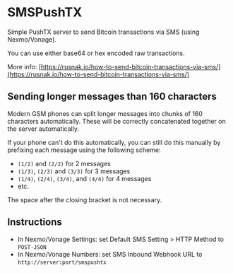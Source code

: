 # SMSPushTX

Simple PushTX server to send Bitcoin transactions via SMS (using Nexmo/Vonage).

You can use either base64 or hex encoded raw transactions.

More info: [https://rusnak.io/how-to-send-bitcoin-transactions-via-sms/](https://rusnak.io/how-to-send-bitcoin-transactions-via-sms/)

## Sending longer messages than 160 characters

Modern GSM phones can split longer messages into chunks of 160 characters automatically.
These will be correctly concatenated together on the server automatically.

If your phone can't do this automatically, you can still do this manually by prefixing each message
using the following scheme:

* `(1/2)` and `(2/2)` for 2 messages
* `(1/3)`, `(2/3)` and `(3/3)` for 3 messages
* `(1/4)`, `(2/4)`, `(3/4)`, and `(4/4)` for 4 messages
* etc.

The space after the closing bracket is not necessary.

## Instructions

* In Nexmo/Vonage Settings: set Default SMS Setting > HTTP Method to `POST-JSON`
* In Nexmo/Vonage Numbers: set SMS Inbound Webhook URL to `http://server:port/smspushtx`
